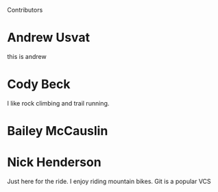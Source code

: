 Contributors



# Andrew Usvat
this is andrew
# Cody Beck
 I like rock climbing and trail running.
# Bailey McCauslin
# Nick Henderson
Just here for the ride. I enjoy riding mountain bikes. Git is a popular VCS

